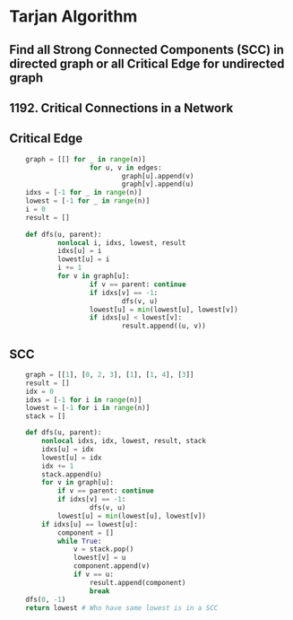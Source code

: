 # Tarjan Algorithm

## Find all Strong Connected Components (SCC) in directed graph or all Critical Edge for undirected graph 

## 1192. Critical Connections in a Network

## Critical Edge
``` python
	graph = [[] for _ in range(n)]
					for u, v in edges:
							graph[u].append(v)
							graph[v].append(u)
	idxs = [-1 for _ in range(n)]
	lowest = [-1 for _ in range(n)]
	i = 0
	result = []
	
	def dfs(u, parent):
			nonlocal i, idxs, lowest, result
			idxs[u] = i
			lowest[u] = i
			i += 1
			for v in graph[u]:
					if v == parent: continue
					if idxs[v] == -1:
							dfs(v, u)
					lowest[u] = min(lowest[u], lowest[v])
					if idxs[u] < lowest[v]:
							result.append((u, v))
```
							
## SCC
``` python
	graph = [[1], [0, 2, 3], [1], [1, 4], [3]]
	result = []
	idx = 0
	idxs = [-1 for i in range(n)]
	lowest = [-1 for i in range(n)]
	stack = []

	def dfs(u, parent):
		nonlocal idxs, idx, lowest, result, stack
		idxs[u] = idx
		lowest[u] = idx
		idx += 1
		stack.append(u)
		for v in graph[u]:
			if v == parent: continue
			if idxs[v] == -1:
					dfs(v, u)
			lowest[u] = min(lowest[u], lowest[v])
		if idxs[u] == lowest[u]:
			component = []
			while True:
				v = stack.pop()
				lowest[v] = u
				component.append(v)
				if v == u:
					result.append(component)
					break
	dfs(0, -1)
	return lowest # Who have same lowest is in a SCC
```
                    
            
